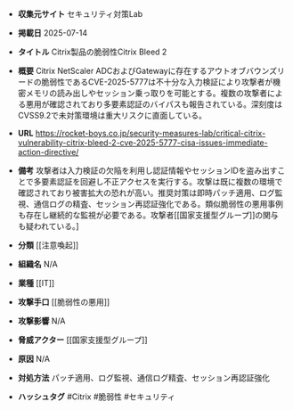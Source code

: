 - **収集元サイト**
セキュリティ対策Lab

- **掲載日**
2025-07-14

- **タイトル**
Citrix製品の脆弱性Citrix Bleed 2

- **概要**
Citrix NetScaler ADCおよびGatewayに存在するアウトオブバウンズリードの脆弱性であるCVE-2025-5777は不十分な入力検証により攻撃者が機密メモリの読み出しやセッション乗っ取りを可能とする。複数の攻撃者による悪用が確認されており多要素認証のバイパスも報告されている。深刻度はCVSS9.2で未対策環境は重大リスクに直面している。

- **URL**
https://rocket-boys.co.jp/security-measures-lab/critical-citrix-vulnerability-citrix-bleed-2-cve-2025-5777-cisa-issues-immediate-action-directive/

- **備考**
攻撃者は入力検証の欠陥を利用し認証情報やセッションIDを盗み出すことで多要素認証を回避し不正アクセスを実行する。攻撃は既に複数の環境で確認されており被害拡大の恐れが高い。推奨対策は即時パッチ適用、ログ監視、通信ログの精査、セッション再認証強化である。類似脆弱性の悪用事例も存在し継続的な監視が必要である。攻撃者[[国家支援型グループ]]の関与も疑われている。]

- **分類**
[[注意喚起]]

- **組織名**
N/A

- **業種**
[[IT]]

- **攻撃手口**
[[脆弱性の悪用]]

- **攻撃影響**
N/A

- **脅威アクター**
[[国家支援型グループ]]

- **原因**
N/A

- **対処方法**
パッチ適用、ログ監視、通信ログ精査、セッション再認証強化

- **ハッシュタグ**
#Citrix #脆弱性 #セキュリティ
